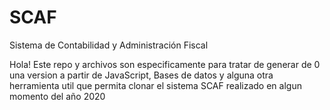 # SCAF
Sistema de Contabilidad y Administración Fiscal

Hola!
Este repo y archivos son especificamente para tratar de generar de 0 una version a partir de JavaScript, Bases de datos y alguna 
otra herramienta util que permita clonar el sistema SCAF realizado en algun momento del año 2020